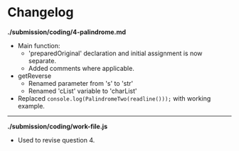# Changelog

**./submission/coding/4-palindrome.md**
* Main function:
	* 'preparedOriginal' declaration and initial assignment is now separate.
	* Added comments where applicable.
* getReverse
	* Renamed parameter from 's' to 'str'
	* Renamed 'cList' variable to 'charList'
* Replaced `console.log(PalindromeTwo(readline()));` with working example.

---

**./submission/coding/work-file.js**
* Used to revise question 4.